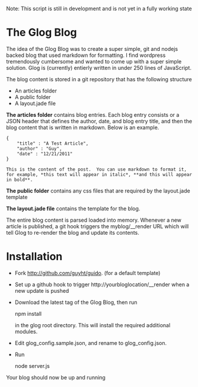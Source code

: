 Note: This script is still in development and is not yet in a fully working state

The Glog Blog
=============

The idea of the Glog Blog was to create a super simple, git and nodejs backed blog that used markdown for formatting.  I find wordpress tremendously cumbersome and wanted to come up with a super simple solution.  Glog is (currently) entierly written in under 250 lines of JavaScript.


The blog content is stored in a git repository that has the following structure

- An articles folder
- A public folder
- A layout.jade file

**The articles folder** contains blog entries.  Each blog entry consists or a JSON header that defines the author, date, and blog entry title, and then the blog content that is written in markdown.  Below is an example.

    {
    	"title" : "A Test Article",
    	"author" : "Guy",
    	"date" : "12/21/2011"
    }

    This is the content of the post.  You can use markdown to format it, for example, *this text will appear in italic*, **and this will appear in bold**.

**The public folder** contains any css files that are required by the layout.jade template

**The layout.jade file** contains the template for the blog.

The entire blog content is parsed loaded into memory.  Whenever a new article is published, a git hook triggers the myblog/__render URL which will tell Glog to re-render the blog and update its contents.

Installation
============


- Fork http://github.com/guyht/guido. (for a default template)

- Set up a github hook to trigger http://yourbloglocation/__render when a new update is pushed

- Download the latest tag of the Glog Blog, then run

    npm install

   in the glog root directory.  This will install the required additional modules.

- Edit glog_config.sample.json, and rename to glog_config.json.

- Run

    node server.js

Your blog should now be up and running
